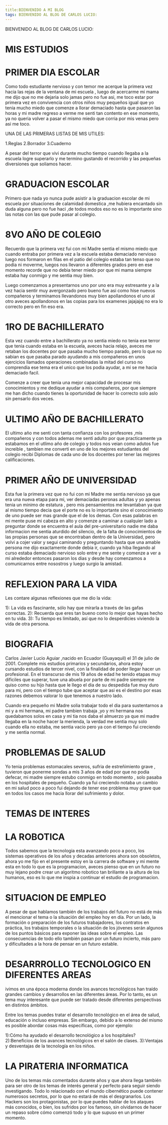 ```yaml
---
title:BIENVENIDO A MI BLOG
tags: BIENVENIDO AL BLOG DE CARLOS LUCIO:
---
```


BIENVENIDO AL BLOG DE CARLOS LUCIO:

# MIS ESTUDIOS

# PRIMER DIA ESCOLAR

Como todo estudiante nervioso y con temor me acerque la primera vez hacia las rejas de la ventana de mi escuela , luego de acercarme mi mama me dijo que no me dejaria solo jamas pero no fue asi, me toco estar por primera vez en convivencia con otros niños muy pequeños igual que yo tenia mucho miedo que comenze a llorar demaciado hasta que pasaron las horas y mi madre regreso a verme me senti tan contento en ese momento, ya no queria volver a pasar el mismo miedo que corria por mis venas pero asi me toco. 

UNA DE LAS PRIMERAS LISTAS DE MIS UTILES:

1.Reglas
2.Borrador
3.Cuaderno 

A pesar del terror que vivi durante mucho tiempo cuando llegaba a la escuela logre superarlo y me termino gustando el recorrido y las pequeñas diversiones que soliamos hacer.

# GRADUACION ESCOLAR

Primero que nada yo nunca pude asistir a la graduacion escolar de mi escuela por situaciones de calamidad domestica ,me hubiera encantado sin duda alguna pero no fue haci ,de todos modos eso no es lo importante sino las notas con las que pude pasar al colegio.

# 8VO AÑO DE COLEGIO

Recuerdo que la primera vez fui con mi Madre sentia el mismo miedo que cuando entraba por primera vez a la escuela estaba demaciado nervioso luego nos formaron en filas en el patio del colegio estaba tan tenso que no podia ni moverme, luegos nos llevaron a diferentes grados pero en ese momento recorde que no debia tener miedo por que mi mama siempre estaba hay conmigo y me sentia muy bien.


Luego comenzamos a presentarnos uno por uno era muy estresante y a la vez hacia sentir muy avergonzado pero bueno fue asi como hise nuevos compañeros y terminamos llevandonos muy bien apollandonos el uno al otro aveces apollandonos en las copias para los examenes jajajajaj no era lo correcto pero en fin eso era.

# 1RO DE BACHILLERATO

Esta vez cuando entre a bachillerato ya no sentia miedo no tenia ese terror que tenia cuando estaba en la escuela, aveces hacia relajo, aveces me retaban los docentes por que pasaba mucho tiempo parado, pero lo que no sabian es que pasaba parado ayudando a mis compañeros en unos ejercicios llamados operaciones combinadas la mitad del curso no comprendia ese tema era el unico que los podia ayudar, a mi se me hacia demaciado facil.

Comenze a creer que tenia una mejor capacidad de procesar mis conocimientos y me dedique ayudar a mis compañeros, por que siempre me han dicho cuando tienes la oportunidad de hacer lo correcto solo aslo sin pensarlo dos veces.

# ULTIMO AÑO DE BACHILLERATO

El ultimo año me senti con tanta confianza con los profesores ,mis compañeros y con todos ademas me senti adulto por que practicamente ya estabamos en el utlimo año de colegio y todos nos veian como adutos fue increible , tambien me converti en uno de los mejores estudiantes del colegio recibi Diplomas de cada uno de los docentes por tener las mejores calificaciones.


# PRIMER AÑO DE UNIVERSIDAD

Esta fue la primera vez que no fui con mi Madre me sentia nervioso ya que era una nueva etapa para mi, ver demaciadas peronas adultas y yo apenas tenia un minimo de estatura , pero mis pensamientos me levantaban ya que al mismo tiempo decia que el porte no es lo importante sino el conocimiento de uno puede ser mas grande que el de los demas.
Con esas palabras en mi mente puse mi cabeza en alto y comenze a caminar a cualquier lado a preguntar donde se encuentra el aula del pre-universitario nadie me daba informacion me sentia aturdido del silencio, de la falta de conocimientos de las propias personas que se encontraban dentro de la Universidad, pero volvi a cojer valor y segui caminando y preguntando hasta que una amable persona me dijo exactamente donde debia ir, cuando ya hiba llegando al curso estaba demaciado nervioso solo entre y me sente y comenze a ver a mi alrededor entonces pasaron los dias y desde hay comenzamos a comunicarnos entre nosostros y luego surgio la amistad.


# REFLEXION PARA LA VIDA

Les contare algunas reflexiones que me dio la vida:

1): La vida es fascinante, sólo hay que mirarla a través de las gafas correctas.
2): Recuerda que eres tan bueno como lo mejor que hayas hecho en tu vida.
3): Tu tiempo es limitado, así que no lo desperdicies viviendo la vida de otra persona.


# BIOGRAFIA

Carlos Javier Lucio Aguiar ,nacido en Ecuador (Guayaquil) el 31 de julio de 2001.
Complete mis estudios primarios y secundarios, ahora estoy cursando estudios de tercer nivel, con la finalidad de poder llegar hacer un profesional.
En el transcurso de mis 19 años de edad he tenido etapas muy dificiles que superar, tuve una abuela por parte de mi padre siempre me quiso como su hijo hasta que le llego el dia de su despedida fue muy duro para mi, pero con el tiempo tube que aceptar que asi es el destino por esas razones debemos valorar lo que tenemos a nuestro lado.

Cuando era pequeño mi Madre solia trabajar todo el dia para sustentarnos a mi y a mi hermana, mi padre tambien trabaja ,yo y mi hermana nos quedabamos solos en casa y mi tia nos daba el almuerzo ya que mi madre llegaba en la noche hacer la merienda, la verdad me sentia muy solo cuando ella no estaba, me sentia vacio pero ya con el tiempo fui creciendo y me sentia normal.


# PROBLEMAS DE SALUD

Yo tenia problemas estomacales severos, sufria de estreñimiento grave , tuvieron que ponerme sondas a mis 3 años de edad por que no podia defecar, mi madre siempre estubo conmigo en todo momento , solo pasaba en los hospitales de pequeño. 
Cuando ya fui creciendo notaba un cambio en mi salud poco a poco fui dejando de tener ese problema muy grave que en todos los casos me hacia llorar del sufrimiento y dolor.

# TEMAS DE INTERES

# LA ROBOTICA

Todos sabemos que la tecnologia esta avanzando poco a poco, los sistemas operativos de los años y decadas anteriores ahora son obsoletos, ahora yo me fijo en el presente estoy en la carrera de software y mi mente esta en todo lo que es la programacion, aveces pienso que en un futuro no muy lejano podre crear un algoritmo robotico tan brillante a la altura de los humanos, eso es lo que me inspia a continuar el estudio de programacion.


# SITUACION DE EMPLEO

A pesar de que hablamos también de los trabajos del futuro no está de más el mencionar el tema o la situación del empleo hoy en día. Por un lado, la formación o preparación de los futuros trabajadores, los contratos en práctica, los trabajos temporales o la situación de los jóvenes serán algunos de los puntos básicos para exponer las ideas sobre el empleo. Las consecuencias de todo ello también pasan por un futuro incierto, más paro y dificultades a la hora de pensar en un futuro estable.


# DESARRROLLO TECNOLOGICO EN DIFERENTES AREAS

ivimos en una época moderna donde los avances tecnológicos han traído grandes cambios y desarrollos en las  diferentes áreas. Por lo tanto, es un tema muy interesante que puede ser tratado desde diferentes perspectivas en distintos ámbitos.

Entre los temas puedes tratar el desarrollo tecnológico en el área de salud, educación o incluso empresas. Sin embargo, debido a lo extenso del mismo es posible abordar cosas más específicas, como por ejemplo:

1):Cómo ha ayudado el desarrollo tecnológico a los hospitales?
2):Beneficios de los avances tecnológicos en el salón de clases.
3):Ventajas y desventajas de la tecnología en los niños.

# LA PIRATERIA INFORMATICA

Uno de los temas más comentados durante años y que ahora llega también para ser otro de los temas de interés general y perfecto para seguir siendo investigando. Todo lo relacionado con el mundo cibernético puede contener numerosos secretos, por lo que no estará de más el desgranarlos. Los Hackers son los protagonistas, por lo que puedes hablar de los ataques más conocidos, o bien, los sufridos por los famoso, sin olvidarnos de hacer un repaso sobre cómo comenzó todo y lo que supuso en un primer momento.




